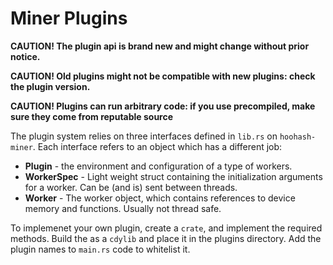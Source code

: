 # Miner Plugins

**CAUTION! The plugin api is brand new and might change without prior notice.**

**CAUTION! Old plugins might not be compatible with new plugins: check the plugin version.**

**CAUTION! Plugins can run arbitrary code: if you use precompiled, make sure they come from
reputable source**

The plugin system relies on three interfaces defined in `lib.rs` on `hoohash-miner`.
Each interface refers to an object which has a different job:

- **Plugin** - the environment and configuration of a type of workers.
- **WorkerSpec** - Light weight struct containing the initialization arguments for a worker.
  Can be (and is) sent between threads.
- **Worker** - The worker object, which contains references to device memory and functions. Usually not thread safe.

To implemenet your own plugin, create a `crate`, and implement the required methods. Build the as a `cdylib`
and place it in the plugins directory. Add the plugin names to `main.rs` code to whitelist it.
